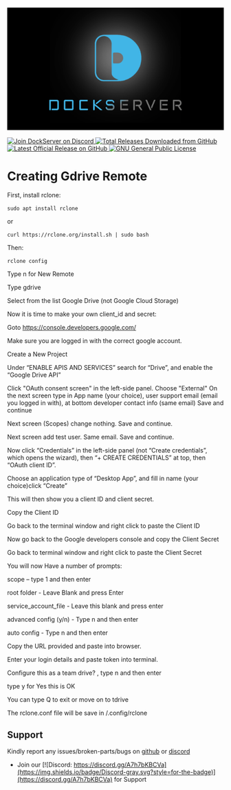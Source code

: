 ![Image of DockServer](/img/container_images/docker-dockserver.png)

<p align="left">
    <a href="https://discord.gg/FYSvu83caM">
        <img src="https://discord.com/api/guilds/830478558995415100/widget.png?label=Discord%20Server&logo=discord" alt="Join DockServer on Discord">
    </a>
        <a href="https://github.com/dockserver/dockserver/releases">
        <img src="https://img.shields.io/github/downloads/dockserver/dockserver/total?label=Total%20Downloads&logo=github" alt="Total Releases Downloaded from GitHub">
    </a>
    <a href="https://github.com/dockserver/dockserver/releases/latest">
        <img src="https://img.shields.io/github/v/release/dockserver/dockserver?include_prereleases&label=Latest%20Release&logo=github" alt="Latest Official Release on GitHub">
    </a>
    <a href="https://github.com/dockserver/dockserver/blob/master/LICENSE">
        <img src="https://img.shields.io/github/license/dockserver/dockserver?label=License&logo=gnu" alt="GNU General Public License">
    </a>
</p>


# Creating Gdrive Remote

First, install rclone:
```
sudo apt install rclone
```
or
```
curl https://rclone.org/install.sh | sudo bash
```

Then:
```
rclone config
```
Type n for New Remote

Type gdrive

Select from the list Google Drive (not Google Cloud Storage)

Now it is time to make your own client_id and secret:

Goto https://console.developers.google.com/

Make sure you are logged in with the correct google account.

Create a New Project

Under “ENABLE APIS AND SERVICES” search for “Drive”, and enable the “Google Drive API”

Click "OAuth consent screen" in the left-side panel. Choose "External"
On the next screen type in App name (your choice), user support email (email you logged in with),
at bottom developer contact info (same email)
Save and continue

Next screen (Scopes) change nothing. Save and continue.

Next screen add test user. Same email. Save and continue.


Now click “Credentials” in the left-side panel (not “Create credentials”, which opens the wizard), then “+ CREATE CREDENTIALS” at top, then “OAuth client ID”.

Choose an application type of “Desktop App”, and fill in name (your choice)click “Create” 

This will then show you a client ID and client secret.

Copy the Client ID

Go back to the terminal window and right click to paste the Client ID

Now go back to the Google developers console and copy the Client Secret

Go back to terminal window and right click to paste the Client Secret

You will now Have a number of prompts:

scope – type 1 and then enter

root folder - Leave Blank and press Enter

service_account_file - Leave this blank and press enter

advanced config (y/n) - Type n and then enter

auto config - Type n and then enter

Copy the URL provided and paste into browser.

Enter your login details and paste token into terminal.

Configure this as a team drive? , type n and then enter

type y for Yes this is OK

You can type Q to exit or move on to tdrive

The rclone.conf file will be save in /.config/rclone

## Support

Kindly report any issues/broken-parts/bugs on [github](https://github.com/dockserver/dockserver/issues) or [discord](https://discord.gg/A7h7bKBCVa)

- Join our [![Discord: https://discord.gg/A7h7bKBCVa](https://img.shields.io/badge/Discord-gray.svg?style=for-the-badge)](https://discord.gg/A7h7bKBCVa) for Support
